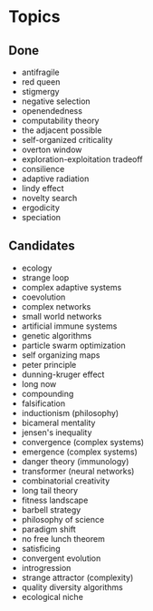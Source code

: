 Topics
======

Done
----

* antifragile
* red queen
* stigmergy
* negative selection
* openendedness
* computability theory
* the adjacent possible
* self-organized criticality
* overton window
* exploration-exploitation tradeoff
* consilience
* adaptive radiation
* lindy effect
* novelty search
* ergodicity
* speciation

Candidates
----

* ecology
* strange loop
* complex adaptive systems
* coevolution
* complex networks
* small world networks
* artificial immune systems
* genetic algorithms
* particle swarm optimization
* self organizing maps
* peter principle
* dunning-kruger effect
* long now
* compounding
* falsification
* inductionism (philosophy)
* bicameral mentality
* jensen's inequality
* convergence (complex systems)
* emergence (complex systems)
* danger theory (immunology)
* transformer (neural networks)
* combinatorial creativity
* long tail theory
* fitness landscape
* barbell strategy
* philosophy of science
* paradigm shift
* no free lunch theorem
* satisficing
* convergent evolution
* introgression
* strange attractor (complexity)
* quality diversity algorithms
* ecological niche



